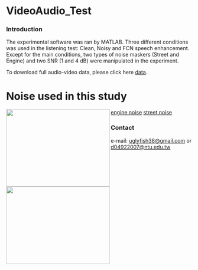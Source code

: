 # VideoAudio_Test

### Introduction
The experimental software was ran by MATLAB. Three different conditions was used in the listening test: Clean, Noisy and FCN speech enhancement. Except for the main conditions, two types of noise maskers (Street and Engine) and two SNR (1 and 4 dB) were manipulated in the experiment.

To download full audio-video data, please click here [data](https://drive.google.com/drive/folders/1iycJkD47wdJO9xw48ChR4g4cCmDnH4Iu?usp=sharing).


# Noise used in this study
 [engine noise](https://github.com/JasonSWFu/VideoAudio_Test/blob/master/noise_audio/engine.wav)
 <img align="left" width="280" height="210" src="https://github.com/JasonSWFu/VideoAudio_Test/blob/master/images/engine.bmp">
[street noise](https://github.com/JasonSWFu/VideoAudio_Test/blob/master/noise_audio/street.wav)
<img align="left" width="280" height="210" src="https://github.com/JasonSWFu/VideoAudio_Test/blob/master/images/street.bmp">   
    
### Contact

e-mail: uglyfish38@gmail.com or d04922007@ntu.edu.tw

